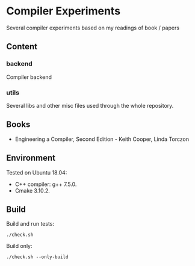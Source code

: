 # Compiler Experiments

Several compiler experiments based on my readings of book / papers

## Content

### backend

Compiler backend

### utils

Several libs and other misc files used through the whole repository.

## Books

- Engineering a Compiler, Second Edition - Keith Cooper, Linda Torczon 

## Environment

Tested on Ubuntu 18.04:
- C++ compiler: g++ 7.5.0.
- Cmake 3.10.2.

## Build

Build and run tests:
```
./check.sh
```

Build only:
```
./check.sh --only-build
```
